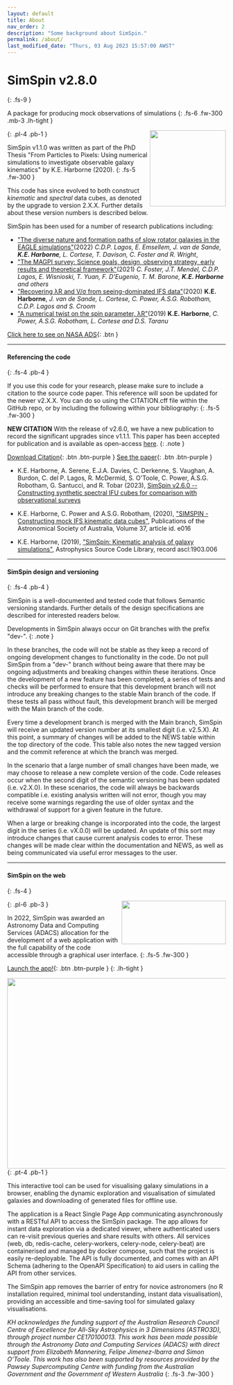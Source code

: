 ```yaml
---
layout: default
title: About
nav_order: 2
description: "Some background about SimSpin."
permalink: /about/
last_modified_date: "Thurs, 03 Aug 2023 15:57:00 AWST"
---
```


# SimSpin v2.8.0
{: .fs-9 }

A package for producing mock observations of simulations
{: .fs-6 .fw-300 .mb-3 .lh-tight }

<img align="right" src="/SimSpin/assets/images/logo.png" width="175" height="175" />
{: .pl-4 .pb-1 } 

SimSpin v1.1.0 was written as part of the PhD Thesis "From Particles to Pixels: Using numerical simulations to investigate observable galaxy kinematics" by K.E. Harborne (2020). 
{: .fs-5 .fw-300 }

This code has since evolved to both construct *kinematic* and *spectral* data cubes, as denoted by the upgrade to version 2.X.X. Further details about these version numbers is described below. 

SimSpin has been used for a number of research publications including:

-  ["The diverse nature and formation paths of slow rotator galaxies in the EAGLE simulations"](https://ui.adsabs.harvard.edu/abs/2022MNRAS.509.4372L/abstract)(2022) *C.D.P. Lagos, E. Emsellem, J. van de Sande, **K.E. Harborne**, L. Cortese, T. Davison, C. Foster and R. Wright*, 
-  ["The MAGPI survey: Science goals, design, observing strategy, early results and theoretical framework"](https://ui.adsabs.harvard.edu/abs/2021PASA...38...31F/abstract)(2021) *C. Foster, J.T. Mendel, C.D.P. Lagos, E. Wisnioski, T. Yuan, F. D'Eugenio, T. M. Barone, **K.E. Harborne** and others* 
-  ["Recovering λR and V/σ from seeing-dominated IFS data"](https://ui.adsabs.harvard.edu/abs/2020MNRAS.497.2018H/abstract)(2020) **K.E. Harborne**, *J. van de Sande, L. Cortese, C. Power, A.S.G. Robotham, C.D.P. Lagos and S. Croom*  
-  ["A numerical twist on the spin parameter, λR"](https://ui.adsabs.harvard.edu/abs/2019MNRAS.483..249H/abstract)(2019) **K.E. Harborne**, *C. Power, A.S.G. Robotham, L. Cortese and D.S. Taranu* 

[Click here to see on NASA ADS](https://ui.adsabs.harvard.edu/abs/2020PASA...37...16H/citations){: .btn }

---

#### Referencing the code
{: .fs-4 .pb-4 } 

If you use this code for your research, please make sure to include a citation to the source code paper. This reference will soon be updated for the newer v2.X.X. You can do so using the CITATION.cff file within the GitHub repo, or by including the following within your bibliography:
{: .fs-5 .fw-300 }

**NEW CITATION** With the release of v2.6.0, we have a new publication to record the significant upgrades since v1.1.1. This paper has been accepted for publication and is available as open-access [here](https://www.cambridge.org/core/journals/publications-of-the-astronomical-society-of-australia/article/simspin-v260constructing-synthetic-spectral-ifu-cubes-for-comparison-with-observational-surveys/641DA838207EE52A1266705C702B6DC6).
{: .note }

[Download Citation](https://github.com/kateharborne/SimSpin/blob/main/CITATION.cff){: .btn .btn-purple }
[See the paper](https://www.cambridge.org/core/journals/publications-of-the-astronomical-society-of-australia/article/simspin-v260constructing-synthetic-spectral-ifu-cubes-for-comparison-with-observational-surveys/641DA838207EE52A1266705C702B6DC6){: .btn .btn-purple }

- K.E. Harborne,  A. Serene, E.J.A. Davies,  C. Derkenne, S. Vaughan, A. Burdon, C. del P. Lagos,  R. McDermid,  S. O'Toole, C. Power, A.S.G. Robotham, G. Santucci, and R. Tobar (2023), [SimSpin v2.6.0 -- Constructing synthetic spectral IFU cubes for comparison with observational surveys](https://ui.adsabs.harvard.edu/abs/2023PASA...40...48H/abstract)

-   K.E. Harborne, C. Power and A.S.G. Robotham, (2020), ["SIMSPIN - Constructing mock IFS kinematic data cubes"](https://ui.adsabs.harvard.edu/abs/2020PASA...37...16H/abstract), Publications of the Astronomical Society of Australia, Volume 37, article id. e016

-   K.E. Harborne, (2019), ["SimSpin: Kinematic analysis of galaxy simulations"](https://ui.adsabs.harvard.edu/abs/2019ascl.soft03006H/abstract), Astrophysics Source Code Library, record ascl:1903.006

---
#### SimSpin design and versioning
{: .fs-4 .pb-4 } 

SimSpin is a well-documented and tested code that follows Semantic versioning standards. Further details of the design specifications are described for interested readers below. 

Developments in SimSpin always occur on Git branches with the prefix "dev-". 
{: .note }

In these branches, the code will not be stable as they keep a record of ongoing development changes to functionality in the code. Do not pull SimSpin from a "dev-" branch without being aware that there may be ongoing adjustments and breaking changes within these iterations. Once the development of a new feature has been completed, a series of tests and checks will be performed to ensure that this development branch will not introduce any breaking changes to the stable Main branch of the code. If these tests all pass without fault, this development branch will be merged with the Main branch of the code. 

Every time a development branch is merged with the Main branch, SimSpin will receive an updated version number at its smallest digit (i.e. v2.5.X). At this point, a summary of changes will be added to the NEWS table within the top directory of the code. This table also notes the new tagged version and the commit reference at which the branch was merged.

In the scenario that a large number of small changes have been made, we may choose to release a new complete version of the code. Code releases occur when the second digit of the semantic versioning has been updated (i.e. v2.X.0). In these scenarios, the code will always be backwards compatible i.e. existing analysis written will not error, though you may receive some warnings regarding the use of older syntax and the withdrawal of support for a given feature in the future. 

When a large or breaking change is incorporated into the code, the largest digit in the series (i.e. vX.0.0) will be updated. An update of this sort may introduce changes that cause current analysis codes to error. These changes will be made clear within the documentation and NEWS, as well as being communicated via useful error messages to the user. 

---

#### SimSpin on the web
{: .fs-4 }

<img align="right" src="/SimSpin/assets/images/ADACSlogo_LR.png" width="240" height="100" />
{: .pl-6 .pb-3 } 

In 2022, SimSpin was awarded an Astronomy Data and Computing Services (ADACS) allocation for the development of a web application with the full capability of the code accessible through a graphical user interface. 
{: .fs-5 .fw-300 }

[Launch the app!](https://simspin.datacentral.org.au/app/){: .btn .btn-purple }
{: .lh-tight }

<img align="centre" src="/SimSpin/assets/images/simspin_webapp.png" width="600" height="438" />
{: .pt-4 .pb-1 } 

This interactive tool can be used for visualising galaxy simulations in a browser, enabling the dynamic exploration and visualisation of simulated galaxies and downloading of generated files for offline use.

The application is a React Single Page App communicating asynchronously with a RESTful API to access the SimSpin package. The app allows for instant data exploration via a dedicated viewer, where authenticated users can re-visit previous queries and share results with others. All services (web, db, redis-cache, celery-workers, celery-node, celery-beat) are containerised and managed by docker compose, such that the project is easily re-deployable. The API is fully documented, and comes with an API Schema (adhering to the OpenAPI Specification) to aid users in calling the API from other services.

The SimSpin app removes the barrier of entry for novice astronomers (no R installation required, minimal tool understanding, instant data visualisation), providing an accessible and time-saving tool for simulated galaxy visualisations. 


*KH acknowledges the funding support of the Australian Research Council Centre of Excellence for All-Sky Astrophysics in 3 Dimensions (ASTRO3D), through project number CE170100013. This work has been made possible through the Astronomy Data and Computing Services (ADACS) with direct support from Elizabeth Mannering, Felipe Jimenez-Ibarra and Simon O’Toole. This work has also been supported by resources provided by the Pawsey Supercomputing Centre with funding from the Australian Government and the Government of Western Australia*
{: .fs-3 .fw-300 }